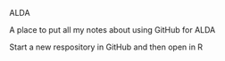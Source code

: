 ALDA


A place to put all my notes about using GitHub for ALDA

Start a new respository in GitHub and then open in R
